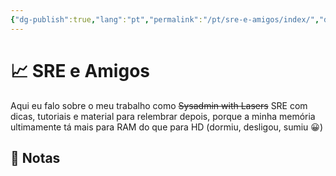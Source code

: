 ```yaml
---
{"dg-publish":true,"lang":"pt","permalink":"/pt/sre-e-amigos/index/","dgPassFrontmatter":true}
---
```


# 📈 SRE e Amigos

Aqui eu falo sobre o meu trabalho como ~~Sysadmin with Lasers~~ SRE com dicas, tutoriais e material para relembrar depois, porque a minha memória ultimamente tá mais para RAM do que para HD (dormiu, desligou, sumiu 😀)

## 📒 Notas